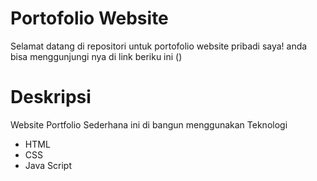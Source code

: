 # Portofolio Website

Selamat datang di repositori untuk portofolio website pribadi saya! anda bisa menggunjungi nya di link beriku ini ()


# Deskripsi
Website Portfolio Sederhana ini di bangun menggunakan Teknologi 
- HTML
- CSS
- Java Script
